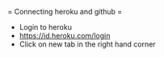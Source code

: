 
= Connecting heroku and github =
* Login to heroku
* https://id.heroku.com/login
* Click on new tab in the right hand corner


